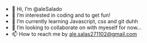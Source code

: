 - 👋 Hi, I’m @aleSalado
- 👀 I’m interested in coding and to get fun!
- 🌱 I’m currently learning Javascript, css and git duhh
- 💞️ I’m looking to collaborate on with myeself for now...
- 📫 How to reach me by ale.salas271102@gmail.com

<!---
aleSalado/aleSalado is a ✨ special ✨ repository because its `README.md` (this file) appears on your GitHub profile.
You can click the Preview link to take a look at your changes.
--->
